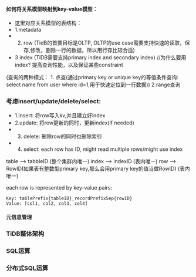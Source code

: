 #### 如何将关系模型映射到key-value模型：

* 这里对应关系模型的表结构：
* 1.metadata 
* 2. row  (TidB的首要目标是OLTP, OLTP的use case需要支持快速的读取，保存,修改，删除一行的数据，所以用行存比较合适)
* 3 index (TiDB需要支持primary index and secondary index)  //为什么要用index? 提高查询性能，以及保证某些constraint

(查询的两种模式： 1. 点查(通过primary key or unique key的等值条件查询: select name from user where id=1,用于快速定位到一行数据)) 2.range查询


### 考虑insert/update/delete/select:
* 1.insert:  将row写入kv,并且建立好index
* 2.update: 将row更新的同时，更新index(if needed)
* 3. delete: 删除row的同时也删除索引
* 4. select: each row has ID, might read multiple rows/might use index 



table --> tabbleID (整个集群内唯一)
index --> indexID  (表内唯一)
row --> RowID(如果表有整数型primary key,那么会用primary key的值当做RowID)  (表内唯一)


each row is represented by  key-value pairs:
```
Key: tablePrefix{tableID}_recordPrefixSep{rowID}
Value: [col1, col2, col3, col4]
```

#### 元信息管理

### TiDB整体架构

### SQL运算



###  分布式SQL运算









